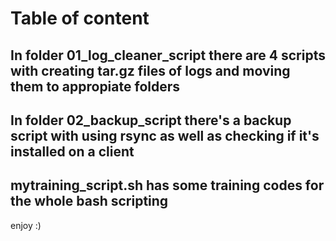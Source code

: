 # Table of content

## In folder 01_log_cleaner_script there are 4 scripts with creating tar.gz files of logs and moving them to appropiate folders
## In folder 02_backup_script there's a backup script with using rsync as well as checking if it's installed on a client
## mytraining_script.sh has some training codes for the whole bash scripting

enjoy :)
